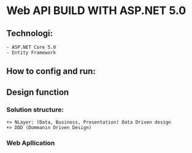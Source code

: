 # Web API BUILD WITH ASP.NET 5.0

## Technologi:
    - ASP.NET Core 5.0
    - Entity Framework
## How to config and run:

## Design function


### Solution structure:
    +> NLayer: (Data, Business, Presentation) Data Driven design
    +> DDD (Dommanin Driven Design) 
### Web Apllication


